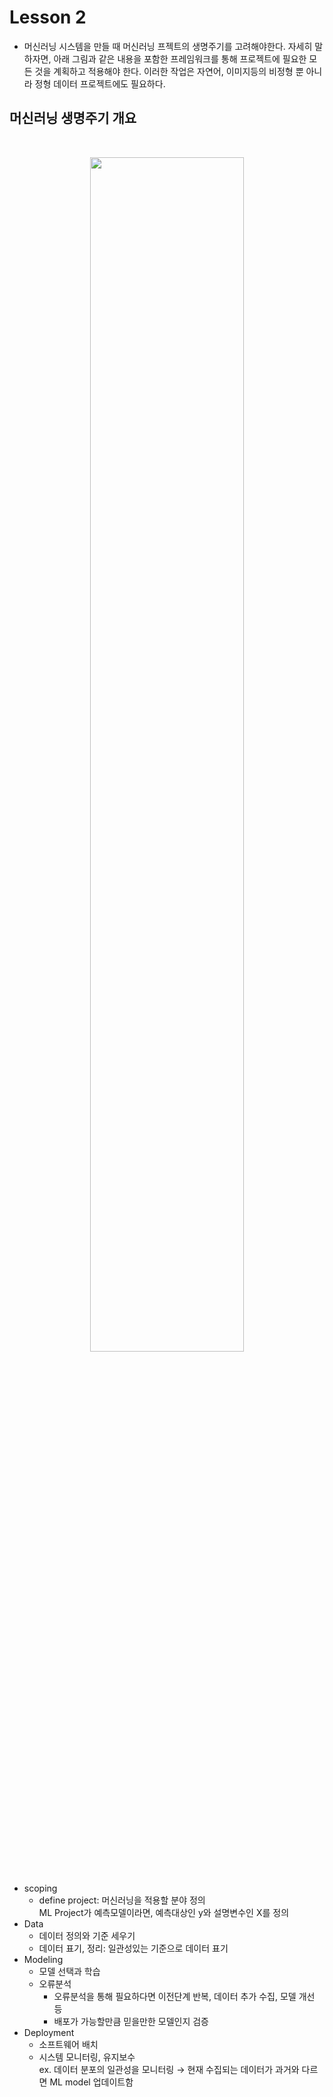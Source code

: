 # Lesson 2

* 머신러닝 시스템을 만들 때  머신러닝 프젝트의 생명주기를 고려해야한다. 자세히 말하자면, 아래 그림과 같은 내용을 포함한 프레임워크를 통해 프로젝트에 필요한 모든 것을 계획하고 적용해야 한다. 이러한 작업은 자연어, 이미지등의 비정형 뿐 아니라 정형 데이터 프로젝트에도 필요하다.

## 머신러닝 생명주기 개요
<br><center><img src= "./fig1.png" width="70%"></center><br>
* scoping 
    - define project: 머신러닝을 적용할 분야 정의 <br/> ML Project가 예측모델이라면, 예측대상인 y와 설명변수인 X를 정의
* Data
    - 데이터 정의와 기준 세우기
    - 데이터 표기, 정리: 일관성있는 기준으로 데이터 표기
* Modeling
    - 모델 선택과 학습
    - 오류분석
        - 오류분석을 통해 필요하다면 이전단계 반복, 데이터 추가 수집, 모델 개선 등
        - 배포가 가능할만큼 믿을만한 모델인지 검증
* Deployment
    - 소프트웨어 배치
    - 시스템 모니터링, 유지보수 <br/> ex. 데이터 분포의 일관성을 모니터링 $\rightarrow$ 현재 수집되는 데이터가 과거와 다르면 ML model 업데이트함